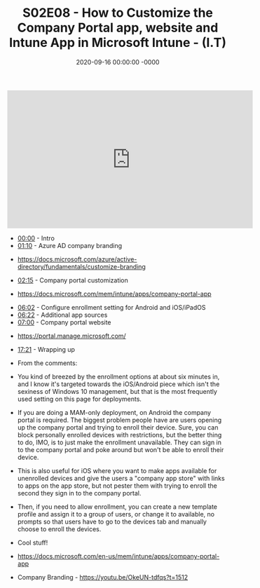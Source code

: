 ﻿---
layout: post
title: "S02E08 - How to Customize the Company Portal app, website and Intune App in Microsoft Intune - (I.T)"
date: 2020-09-16 00:00:00 -0000
categories:
---

<iframe loading="lazy" width="560" height="315" src="https://www.youtube.com/embed/VdZOmUkTHnw" title="YouTube video player" frameborder="0" allow="accelerometer; autoplay; clipboard-write; encrypted-media; gyroscope; picture-in-picture" allowfullscreen></iframe>

 * [00:00](https://www.youtube.com/watch?v=VdZOmUkTHnw&t=0s) - Intro
 * [01:10](https://www.youtube.com/watch?v=VdZOmUkTHnw&t=70s) - Azure AD company branding
- https://docs.microsoft.com/azure/active-directory/fundamentals/customize-branding
 * [02:15](https://www.youtube.com/watch?v=VdZOmUkTHnw&t=135s) - Company portal customization
- https://docs.microsoft.com/mem/intune/apps/company-portal-app
 * [06:02](https://www.youtube.com/watch?v=VdZOmUkTHnw&t=362s) - Configure enrollment setting for Android and iOS/iPadOS
 * [06:22](https://www.youtube.com/watch?v=VdZOmUkTHnw&t=382s) - Additional app sources
 * [07:00](https://www.youtube.com/watch?v=VdZOmUkTHnw&t=420s) - Company portal website
- https://portal.manage.microsoft.com/
 * [17:21](https://www.youtube.com/watch?v=VdZOmUkTHnw&t=1041s) - Wrapping up

 * From the comments:
 * You kind of breezed by the enrollment options at about six minutes in, and I know it's targeted towards the iOS/Android piece which isn't the sexiness of Windows 10 management, but that is the most frequently used setting on this page for deployments.

 * If you are doing a MAM-only deployment, on Android the company portal is required. The biggest problem people have are users opening up the company portal and trying to enroll their device. Sure, you can block personally enrolled devices with restrictions, but the better thing to do, IMO, is to just make the enrollment unavailable. They can sign in to the company portal and poke around but won't be able to enroll their device.

 * This is also useful for iOS where you want to make apps available for unenrolled devices and give the users a "company app store" with links to apps on the app store, but not pester them with trying to enroll the second they sign in to the company portal.

 * Then, if you need to allow enrollment, you can create a new template profile and assign it to a group of users, or change it to available, no prompts so that users have to go to the devices tab and manually choose to enroll the devices.

 * Cool stuff!


 * https://docs.microsoft.com/en-us/mem/intune/apps/company-portal-app

 * Company Branding - https://youtu.be/OkeUN-tdfqs?t=1512

